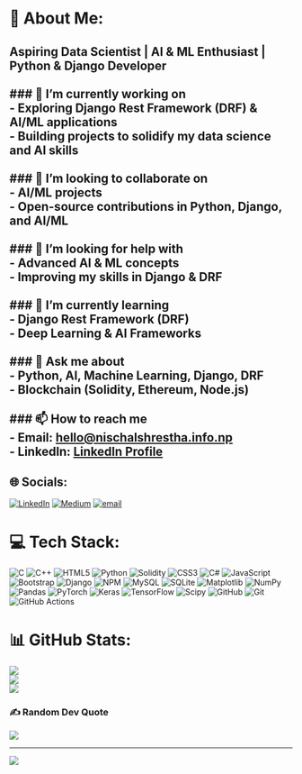 # 💫 About Me:
## Aspiring Data Scientist | AI & ML Enthusiast | Python & Django Developer<br><br>### 🔭 I’m currently working on<br>- Exploring **Django Rest Framework (DRF)** & **AI/ML applications**<br>- Building projects to solidify my **data science** and **AI skills**<br><br>### 👯 I’m looking to collaborate on<br>- **AI/ML projects**<br>- **Open-source contributions in Python, Django, and AI/ML**<br><br>### 🤝 I’m looking for help with<br>- **Advanced AI & ML concepts**<br>- **Improving my skills in Django & DRF**<br><br>### 🌱 I’m currently learning<br>- **Django Rest Framework (DRF)**<br>- **Deep Learning & AI Frameworks**<br><br>### 💬 Ask me about<br>- **Python, AI, Machine Learning, Django, DRF**<br>- **Blockchain (Solidity, Ethereum, Node.js)**<br><br>### 📫 How to reach me<br>- **Email:** hello@nischalshrestha.info.np<br>- **LinkedIn:** [LinkedIn Profile](https://www.linkedin.com/in/nischalstha08/)


## 🌐 Socials:
[![LinkedIn](https://img.shields.io/badge/LinkedIn-%230077B5.svg?logo=linkedin&logoColor=white)](https://linkedin.com/in/nischalstha08) [![Medium](https://img.shields.io/badge/Medium-12100E?logo=medium&logoColor=white)](https://medium.com/@nischalstha08) [![email](https://img.shields.io/badge/Email-D14836?logo=gmail&logoColor=white)](mailto:nischalstha08@gmail.com) 

# 💻 Tech Stack:
![C](https://img.shields.io/badge/c-%2300599C.svg?style=plastic&logo=c&logoColor=white) ![C++](https://img.shields.io/badge/c++-%2300599C.svg?style=plastic&logo=c%2B%2B&logoColor=white) ![HTML5](https://img.shields.io/badge/html5-%23E34F26.svg?style=plastic&logo=html5&logoColor=white) ![Python](https://img.shields.io/badge/python-3670A0?style=plastic&logo=python&logoColor=ffdd54) ![Solidity](https://img.shields.io/badge/Solidity-%23363636.svg?style=plastic&logo=solidity&logoColor=white) ![CSS3](https://img.shields.io/badge/css3-%231572B6.svg?style=plastic&logo=css3&logoColor=white) ![C#](https://img.shields.io/badge/c%23-%23239120.svg?style=plastic&logo=csharp&logoColor=white) ![JavaScript](https://img.shields.io/badge/javascript-%23323330.svg?style=plastic&logo=javascript&logoColor=%23F7DF1E) ![Bootstrap](https://img.shields.io/badge/bootstrap-%238511FA.svg?style=plastic&logo=bootstrap&logoColor=white) ![Django](https://img.shields.io/badge/django-%23092E20.svg?style=plastic&logo=django&logoColor=white) ![NPM](https://img.shields.io/badge/NPM-%23CB3837.svg?style=plastic&logo=npm&logoColor=white) ![MySQL](https://img.shields.io/badge/mysql-4479A1.svg?style=plastic&logo=mysql&logoColor=white) ![SQLite](https://img.shields.io/badge/sqlite-%2307405e.svg?style=plastic&logo=sqlite&logoColor=white) ![Matplotlib](https://img.shields.io/badge/Matplotlib-%23ffffff.svg?style=plastic&logo=Matplotlib&logoColor=black) ![NumPy](https://img.shields.io/badge/numpy-%23013243.svg?style=plastic&logo=numpy&logoColor=white) ![Pandas](https://img.shields.io/badge/pandas-%23150458.svg?style=plastic&logo=pandas&logoColor=white) ![PyTorch](https://img.shields.io/badge/PyTorch-%23EE4C2C.svg?style=plastic&logo=PyTorch&logoColor=white) ![Keras](https://img.shields.io/badge/Keras-%23D00000.svg?style=plastic&logo=Keras&logoColor=white) ![TensorFlow](https://img.shields.io/badge/TensorFlow-%23FF6F00.svg?style=plastic&logo=TensorFlow&logoColor=white) ![Scipy](https://img.shields.io/badge/SciPy-%230C55A5.svg?style=plastic&logo=scipy&logoColor=%white) ![GitHub](https://img.shields.io/badge/github-%23121011.svg?style=plastic&logo=github&logoColor=white) ![Git](https://img.shields.io/badge/git-%23F05033.svg?style=plastic&logo=git&logoColor=white) ![GitHub Actions](https://img.shields.io/badge/github%20actions-%232671E5.svg?style=plastic&logo=githubactions&logoColor=white)
# 📊 GitHub Stats:
![](https://github-readme-stats.vercel.app/api?username=nischalstha08&theme=dark&hide_border=false&include_all_commits=false&count_private=false)<br/>
![](https://nirzak-streak-stats.vercel.app/?user=nischalstha08&theme=dark&hide_border=false)<br/>
![](https://github-readme-stats.vercel.app/api/top-langs/?username=nischalstha08&theme=dark&hide_border=false&include_all_commits=false&count_private=false&layout=compact)

### ✍️ Random Dev Quote
![](https://quotes-github-readme.vercel.app/api?type=horizontal&theme=tokyonight)

---
[![](https://visitcount.itsvg.in/api?id=nischalstha08&icon=2&color=11)](https://visitcount.itsvg.in)

<!-- Proudly created with GPRM ( https://gprm.itsvg.in ) -->
